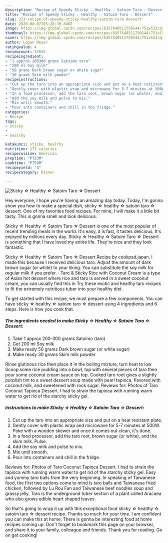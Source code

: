 ```yaml
---
description: "Recipe of Speedy Sticky ☆ Healthy ☆ Satoim Taro ☆ Dessert"
title: "Recipe of Speedy Sticky ☆ Healthy ☆ Satoim Taro ☆ Dessert"
slug: 223-recipe-of-speedy-sticky-healthy-satoim-taro-dessert
date: 2020-08-07T05:28:39.846Z
image: https://img-global.cpcdn.com/recipes/6357640511750144/751x532cq70/sticky-☆-healthy-☆-satoim-taro-☆-dessert-recipe-main-photo.jpg
thumbnail: https://img-global.cpcdn.com/recipes/6357640511750144/751x532cq70/sticky-☆-healthy-☆-satoim-taro-☆-dessert-recipe-main-photo.jpg
cover: https://img-global.cpcdn.com/recipes/6357640511750144/751x532cq70/sticky-☆-healthy-☆-satoim-taro-☆-dessert-recipe-main-photo.jpg
author: Logan Meyer
ratingvalue: 4
reviewcount: 37655
recipeingredient:
- "1 approx 200300 grams Satoimo taro"
- "200 ml Soy milk"
- "50 grams Dark brown sugar or white sugar"
- "30 grams Skim milk powder"
recipeinstructions:
- "Cut up the taro into an appropriate size and put on a heat resistant plate."
- "Gently cover with plastic wrap and microwave for 5-7 minutes at 500W. Poke with a wooden skewer and once it comes out clean, it&#39;s done."
- "In a food processor, add the taro root, brown sugar (or white), and the skim milk. Pulse."
- "Add the soy milk and pulse to mix."
- "Mix until smooth."
- "Pour into containers and chill in the fridge."
categories:
- Recipe
tags:
- sticky
- 
- healthy

katakunci: sticky  healthy 
nutrition: 277 calories
recipecuisine: American
preptime: "PT23M"
cooktime: "PT59M"
recipeyield: "4"
recipecategory: Dinner

---
```



![Sticky ☆ Healthy ☆ Satoim Taro ☆ Dessert](https://img-global.cpcdn.com/recipes/6357640511750144/751x532cq70/sticky-☆-healthy-☆-satoim-taro-☆-dessert-recipe-main-photo.jpg)

Hey everyone, I hope you're having an amazing day today. Today, I'm gonna show you how to make a special dish, sticky ☆ healthy ☆ satoim taro ☆ dessert. One of my favorites food recipes. For mine, I will make it a little bit tasty. This is gonna smell and look delicious.

Sticky ☆ Healthy ☆ Satoim Taro ☆ Dessert is one of the most popular of recent trending meals in the world. It's easy, it is fast, it tastes delicious. It's enjoyed by millions every day. Sticky ☆ Healthy ☆ Satoim Taro ☆ Dessert is something that I have loved my entire life. They're nice and they look fantastic.

Sticky ☆ Healthy ☆ Satoim Taro ☆ Dessert Recipe by cookpad.japan. I made this because I received delicious taro. Adjust the amount of dark brown sugar (or white) to your liking. You can substitute the soy milk for regular milk if you prefer. · Taro &amp; Sticky Rice with Coconut Cream is a type of Asian hot dessert where rice and taro is served in a sweet coconut cream, you can usually find this in Try these exotic and healthy taro recipes to fit the extremely nutritious tuber into your healthy diet.


To get started with this recipe, we must prepare a few components. You can have sticky ☆ healthy ☆ satoim taro ☆ dessert using 4 ingredients and 6 steps. Here is how you cook that.

<!--inarticleads1-->

##### The ingredients needed to make Sticky ☆ Healthy ☆ Satoim Taro ☆ Dessert:

1. Take 1 approx 200-300 grams Satoimo (taro)
1. Get 200 ml Soy milk
1. Make ready 50 grams Dark brown sugar (or white sugar)
1. Make ready 30 grams Skim milk powder


Rinse glutinous rice then place it in the boiling mixture, turn heat to low Scoop some rice pudding into a bowl, top with several pieces of taro then pour some coconut cream sauce on top. Cooked taro root gives a slightly purplish tint to a sweet dessert soup made with pearl tapioca, flavored with coconut milk, and sweetened with rock sugar. Reviews for: Photos of Taro Coconut Tapioca Dessert. I had to strain the tapioca with running warm water to get rid of the starchy sticky gel. 

<!--inarticleads2-->

##### Instructions to make Sticky ☆ Healthy ☆ Satoim Taro ☆ Dessert:

1. Cut up the taro into an appropriate size and put on a heat resistant plate.
1. Gently cover with plastic wrap and microwave for 5-7 minutes at 500W. Poke with a wooden skewer and once it comes out clean, it&#39;s done.
1. In a food processor, add the taro root, brown sugar (or white), and the skim milk. Pulse.
1. Add the soy milk and pulse to mix.
1. Mix until smooth.
1. Pour into containers and chill in the fridge.


Reviews for: Photos of Taro Coconut Tapioca Dessert. I had to strain the tapioca with running warm water to get rid of the starchy sticky gel. Easy and yummy taro balls from the very beginning. In speaking of Taiwanese food, the first two options come to mind is taro balls and Taiwanese fried chicken, followed by Lu Rou Fan and Taiwanese beef noodles soup and grassy jelly. Taro is the underground tuber section of a plant called Aracaea who also grows edible heart shaped leaves. 

So that's going to wrap it up with this exceptional food sticky ☆ healthy ☆ satoim taro ☆ dessert recipe. Thanks so much for your time. I am confident you can make this at home. There is gonna be interesting food at home recipes coming up. Don't forget to bookmark this page on your browser, and share it to your family, colleague and friends. Thank you for reading. Go on get cooking!
